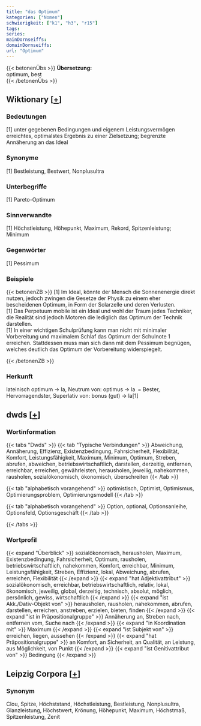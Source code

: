 ```yaml
---
title: "das Optimum"
kategorien: ["Nomen"]
schwierigkeit: ["k1", "h3", "r15"]
tags:
series:
mainDornseiffs:
domainDornseiffs:
url: "Optimum"
---
```


{{< betonenÜbs >}}
**Übersetzung:**  
optimum, best  
{{< /betonenÜbs >}}

## Wiktionary [[+](https://de.wiktionary.org/wiki/Optimum)]

### Bedeutungen
[1] unter gegebenen Bedingungen und eigenem Leistungsvermögen erreichtes, optimalstes Ergebnis zu einer Zielsetzung; begrenzte Annäherung an das Ideal  

### Synonyme
[1] Bestleistung, Bestwert, Nonplusultra  

### Unterbegriffe
[1] Pareto-Optimum  

### Sinnverwandte
[1] Höchstleistung, Höhepunkt, Maximum, Rekord, Spitzenleistung; Minimum  

### Gegenwörter
[1] Pessimum  

### Beispiele
{{< betonenZB >}}
[1] Im Ideal, könnte der Mensch die Sonnenenergie direkt nutzen, jedoch zwingen die Gesetze der Physik zu einem eher bescheidenen Optimum, in Form der Solarzelle und deren Verlusten.  
[1] Das Perpetuum mobile ist ein Ideal und wohl der Traum jedes Techniker, die Realität sind jedoch Motoren die lediglich das Optimum der Technik darstellen.  
[1] In einer wichtigen Schulprüfung kann man nicht mit minimaler Vorbereitung und maximalem Schlaf das Optimum der Schulnote 1 erreichen. Stattdessen muss man sich dann mit dem Pessimum begnügen, welches deutlich das Optimum der Vorbereitung widerspiegelt.  

{{< /betonenZB >}}
### Herkunft
lateinisch optimum → la, Neutrum von: optimus → la = Bester, Hervorragendster, Superlativ von: bonus (gut) → la[1]  



## dwds [[+](https://www.dwds.de/wb/Optimum)]

### Wortinformation
{{< tabs "Dwds" >}}
{{< tab "Typische Verbindungen" >}}
Abweichung, Annäherung, Effizienz, Existenzbedingung, Fahrsicherheit, Flexibilität, Komfort, Leistungsfähigkeit, Maximum, Minimum, Optimum, Streben, abrufen, abweichen, betriebswirtschaftlich, darstellen, derzeitig, entfernen, erreichbar, erreichen, gewährleisten, herausholen, jeweilig, nahekommen, rausholen, sozialökonomisch, ökonomisch, überschreiten
{{< /tab >}}

{{< tab "alphabetisch vorangehend" >}}
optimistisch, Optimist, Optimismus, Optimierungsproblem, Optimierungsmodell
{{< /tab >}}

{{< tab "alphabetisch vorangehend" >}}
Option, optional, Optionsanleihe, Optionsfeld, Optionsgeschäft
{{< /tab >}}

{{< /tabs >}}

### Wortprofil
{{< expand "Überblick" >}} sozialökonomisch, herausholen, Maximum, Existenzbedingung, Fahrsicherheit, Optimum, rausholen, betriebswirtschaftlich, nahekommen, Komfort, erreichbar, Minimum, Leistungsfähigkeit, Streben, Effizienz, lokal, Abweichung, abrufen, erreichen, Flexibilität {{< /expand >}}
{{< expand "hat Adjektivattribut" >}} sozialökonomisch, erreichbar, betriebswirtschaftlich, relativ, lokal, ökonomisch, jeweilig, global, derzeitig, technisch, absolut, möglich, persönlich, gewiss, wirtschaftlich {{< /expand >}}
{{< expand "ist Akk./Dativ-Objekt von" >}} herausholen, rausholen, nahekommen, abrufen, darstellen, erreichen, anstreben, erzielen, bieten, finden {{< /expand >}}
{{< expand "ist in Präpositionalgruppe" >}} Annäherung an, Streben nach, entfernen vom, Suche nach {{< /expand >}}
{{< expand "in Koordination mit" >}} Maximum {{< /expand >}}
{{< expand "ist Subjekt von" >}} erreichen, liegen, aussehen {{< /expand >}}
{{< expand "hat Präpositionalgruppe" >}} an Komfort, an Sicherheit, an Qualität, an Leistung, aus Möglichkeit, von Punkt {{< /expand >}}
{{< expand "ist Genitivattribut von" >}} Bedingung {{< /expand >}}

## Leipzig Corpora [[+](https://corpora.uni-leipzig.de/en/res?word=Optimum&corpusId=deu_newscrawl-public_2018)]


### Synonym
Clou, Spitze, Höchststand, Höchstleistung, Bestleistung, Nonplusultra, Glanzleistung, Höchstwert, Krönung, Höhepunkt, Maximum, Höchstmaß, Spitzenleistung, Zenit

